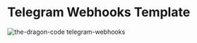 # Telegram Webhooks Template

![the-dragon-code telegram-webhooks](https://preview.dragon-code.pro/the-dragon-code/telegram-webhooks.svg?brand=laravel)
